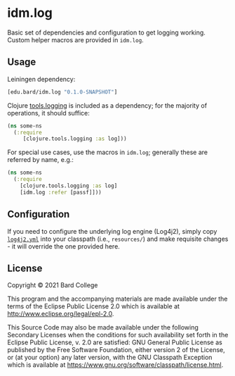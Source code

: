# idm.log

Basic set of dependencies and configuration to get logging working. Custom
helper macros are provided in `idm.log`.

## Usage

Leiningen dependency:
```clojure
[edu.bard/idm.log "0.1.0-SNAPSHOT"]
```

Clojure [tools.logging](https://github.com/clojure/tools.logging) is included
as a dependency; for the majority of operations, it should suffice:
```clojure
(ns some-ns
  (:require
     [clojure.tools.logging :as log]))
```

For special use cases, use the macros in `idm.log`; generally these are
referred by name, e.g.:
```clojure
(ns some-ns
  (:require
    [clojure.tools.logging :as log]
    [idm.log :refer [passf]]))
```

## Configuration
If you need to configure the underlying log engine (Log4j2), simply copy
[`log4j2.yml`](resources/log4j2.yml) into your classpath (i.e., `resources/`)
and make requisite changes - it will override the one provided here.


## License

Copyright © 2021 Bard College

This program and the accompanying materials are made available under the
terms of the Eclipse Public License 2.0 which is available at
http://www.eclipse.org/legal/epl-2.0.

This Source Code may also be made available under the following Secondary
Licenses when the conditions for such availability set forth in the Eclipse
Public License, v. 2.0 are satisfied: GNU General Public License as published by
the Free Software Foundation, either version 2 of the License, or (at your
option) any later version, with the GNU Classpath Exception which is available
at https://www.gnu.org/software/classpath/license.html.
